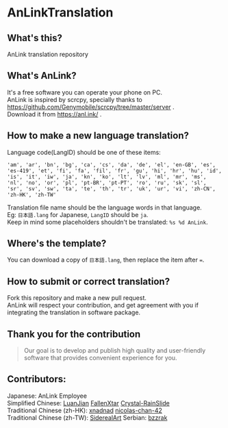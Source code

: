 # AnLinkTranslation

What's this?
---
AnLink translation repository

What's AnLink?
---
It's a free software you can operate your phone on PC.  
AnLink is inspired by scrcpy, specially thanks to https://github.com/Genymobile/scrcpy/tree/master/server .  
Download it from https://anl.ink/ .

How to make a new language translation?
---
Language code(LangID) should be one of these items:
```
'am', 'ar', 'bn', 'bg', 'ca', 'cs', 'da', 'de', 'el', 'en-GB', 'es', 'es-419', 'et', 'fi', 'fa', 'fil', 'fr', 'gu', 'hi', 'hr', 'hu', 'id', 'is', 'it', 'iw', 'ja', 'kn', 'ko', 'lt', 'lv', 'ml', 'mr', 'ms', 'nl', 'no', 'or', 'pl', 'pt-BR', 'pt-PT', 'ro', 'ru', 'sk', 'sl', 'sr', 'sv', 'sw', 'ta', 'te', 'th', 'tr', 'uk', 'ur', 'vi', 'zh-CN', 'zh-HK', 'zh-TW'
```
Translation file name should be the language words in that language.  
Eg: `日本語.lang` for Japanese, `LangID` should be `ja`.  
Keep in mind some placeholders shouldn't be translated: `%s %d AnLink`.

Where's the template?
---
You can download a copy of `日本語.lang`, then replace the item after `=`.

How to submit or correct translation?
---
Fork this repository and make a new pull request.  
AnLink will respect your contribution, and get agreement with you if integrating the translation in software package.

Thank you for the contribution
---
> Our goal is to develop and publish high quality and user-friendly software that provides convenient experience for you.

Contributors:
---
Japanese: AnLink Employee  
Simplified Chinese: [LuanJian](https://github.com/LuanJian) [FallenXtar](https://github.com/FallenXtar) [Crystal-RainSlide](https://github.com/Crystal-RainSlide)  
Traditional Chinese (zh-HK): [xnadnad](https://github.com/xnadnad) [nicolas-chan-42](https://github.com/nicolas-chan-42)  
Traditional Chinese (zh-TW): [SiderealArt](https://github.com/SiderealArt)
Serbian: [bzzrak](https://github.com/bzzrak)
